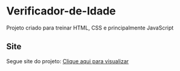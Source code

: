 # Verificador-de-Idade
Projeto criado para treinar HTML, CSS e principalmente JavaScript

<h2>Site</h2>
<p>Segue site do projeto: <a href="https://verificar-idade0.netlify.app/">Clique aqui para visualizar</p>